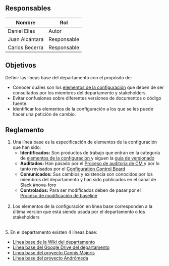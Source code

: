 ## Responsables
| Nombre    | Rol               | 
| --------- | ----------------- | 
|     Daniel Elias      | Autor             | 
|    Juan Alcántara       | Responsable       |
|    Carlos Becerra      | Responsable       |

## Objetivos
Definir las líneas base del departamento con el propósito de: 

* Conocer cuáles son los [elementos de la configuración](https://github.com/novaDepto/Nova/wiki/Politica-de-elementos-de-la-configuracion) que deben de ser consultados por los miembros del departamento y stakeholders. 
* Evitar confusiones sobre diferentes versiones de documentos o código fuente.
* Identificar los elementos de la configuración a los que se les puede hacer una petición de cambio.


## Reglamento
1. Una línea base es la especificación de elementos de la configuración que han sido:
      <ul>
          <li> <strong>Identificados:</strong> Son productos de trabajo que entran en la categoría de <a href="https://github.com/novaDepto/Nova/wiki/Politica-de-elementos-de-la-configuracion"> elementos de la configuración </a> y siguen la <a href="https://github.com/novaDepto/Nova/wiki/%5BGUI11%5D-Gu%C3%ADa-de-versionado"> guía de versionado </a></li>
          <li> <strong> Auditados:</strong> Han pasado por el <a href="https://github.com/novaDepto/Nova/wiki/%5BPRO07%5D-Proceso-de-Modificaci%C3%B3n-de-baseline"> Proceso de auditoría de CM </a> y por lo tanto revisados por el <a href="https://github.com/novaDepto/Nova/wiki/Politica-de-Configuration-Control-Board"> Configuration Control Board</a> </li>
          <li>  <strong> Comunicados:</strong> Sus cambios y existencia son conocidos por los miembros del departamento y han sido publicados en el canal de Slack #nova-foro</li>
          <li>  <strong> Controlados:</strong> Para ser modificados deben de pasar por el </li> <a href="https://github.com/novaDepto/Nova/wiki/%5BPRO07%5D-Proceso-de-Modificaci%C3%B3n-de-baseline"> Proceso de modificación de baseline </a>
      </ul>
      <br>
3. Los elementos de la configuración en línea base corresponden a la última versión que está siendo usada por el departamento o los stakeholders
<br>
5. En el departamento existen 4 líneas base:
      <ul>
          <li> 
          <a href="https://github.com/novaDepto/Nova/wiki"> Línea base de la Wiki del departamento 
          </a> 
          </li>
          <li> 
          <a href="https://github.com/novaDepto/Nova/wiki/Directorio-de-archivos-del-departamento"> Línea base del Google Drive del departamento </a> </li>
          <li> <a href="https://github.com/AlonsoOropeza/PugSeal"> Línea base del proyecto Cannis Majoris </a> </li>
          <li> <a href="https://gitlab.com/nova_tec/obcapital">  Línea base del proyecto Andrómeda </a> </li>
      </ul>